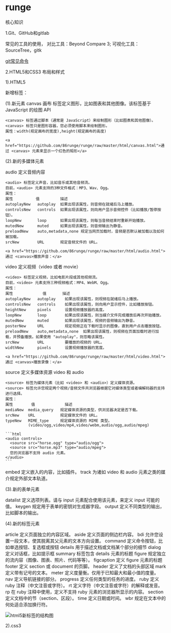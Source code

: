 # runge

核心知识

1.Git、GitHub和gitlab

常见的工具的使用， 对比工具：Beyond Compare 3; 可视化工具：SourceTree，gitk

<a href="https://github.com/86runge/runge/raw/master/html/canvas.html">git常见命令</a>

2.HTML5和CSS3 布局和样式

1).HTML5

新增标签：

  (1).新元素 canvas 画布  标签定义图形，比如图表和其他图像。该标签基于 JavaScript 的绘图 API

    <canvas> 标签通过脚本（通常是 JavaScript）来绘制图形（比如图表和其他图像）。
    <canvas> 标签只是图形容器，您必须使用脚本来绘制图形。
    属性：width(规定画布的宽度),height(规定画布的高度)

    <a href="https://github.com/86runge/runge/raw/master/html/canvas.html">通过 <canvas> 元素来显示一个红色的矩形</a>

  (2).新的多媒体元素

  audio 定义音频内容

    <audio> 标签定义声音，比如音乐或其他音频流。
    目前，<audio> 元素支持的3种文件格式：MP3、Wav、Ogg。
    属性：
    属性          值         描述
    autoplayNew   autoplay  如果出现该属性，则音频在就绪后马上播放。
    controlsNew   controls  如果出现该属性，则向用户显示音频控件（比如播放/暂停按钮）。
    loopNew       loop      如果出现该属性，则每当音频结束时重新开始播放。
    mutedNew      muted     如果出现该属性，则音频输出为静音。
    preloadNew    auto,metadata,none 规定当网页加载时，音频是否默认被加载以及如何被加载。
    srcNew        URL       规定音频文件的 URL。

    <a href="https://github.com/86runge/runge/raw/master/html/audio.html">通过 <canvas>播放声音：</a>

  video 定义视频（video 或者 movie）

    <video> 标签定义视频，比如电影片段或其他视频流。
    目前，<video> 元素支持三种视频格式：MP4、WebM、Ogg。
    属性：
    属性             值       描述
    autoplayNew   autoplay    如果出现该属性，则视频在就绪后马上播放。
    controlsNew   controls    如果出现该属性，则向用户显示控件，比如播放按钮。
    heightNew     pixels      设置视频播放器的高度。
    loopNew       loop        如果出现该属性，则当媒介文件完成播放后再次开始播放。
    mutedNew      muted       如果出现该属性，视频的音频输出为静音。
    posterNew     URL         规定视频正在下载时显示的图像，直到用户点击播放按钮。
    preloadNew    auto,metadata,none  如果出现该属性，则视频在页面加载时进行加载，并预备播放。如果使用 "autoplay"，则忽略该属性。
    srcNew        URL         要播放的视频的 URL。
    widthNew      pixels      设置视频播放器的宽度。

    <a href="https://github.com/86runge/runge/raw/master/html/video.html">通过 <canvas>播放录像：</a>

  source  定义多媒体资源 video 和 audio

    <source> 标签为媒体元素（比如 <video> 和 <audio>）定义媒体资源。
    <source> 标签允许您规定两个视频/音频文件共浏览器根据它对媒体类型或者编解码器的支持进行选择。
    属性：
    属性        值             描述
    mediaNew  media_query   规定媒体资源的类型，供浏览器决定是否下载。
    srcNew    URL           规定媒体文件的 URL。
    typeNew   MIME_type     规定媒体资源的 MIME 类型。
              (video/ogg,video/mp4,video/webm,audio/ogg,audio/mpeg)

    ```html
    <audio controls>
      <source src="horse.ogg" type="audio/ogg">
      <source src="horse.mp3" type="audio/mpeg">
      您的浏览器不支持 audio 元素。
    </audio>
    ```

  embed 定义嵌入的内容，比如插件。
  track 为诸如 video 和 audio 元素之类的媒介规定外部文本轨道。

  (3).新的表单元素

  datalist  定义选项列表。请与 input 元素配合使用该元素，来定义 input 可能的值。
  keygen  规定用于表单的密钥对生成器字段。
  output  定义不同类型的输出，比如脚本的输出。

  (4).新的标签元素

  article  定义页面独立的内容区域。
  aside  定义页面的侧边栏内容。
  bdi  允许您设置一段文本，使其脱离其父元素的文本方向设置。
  command  定义命令按钮，比如单选按钮、复选框或按钮
  details  用于描述文档或文档某个部分的细节
  dialog   定义对话框，比如提示框
  summary  标签包含 details 元素的标题
  figure   规定独立的流内容（图像、图表、照片、代码等等）。
  figcaption   定义 figure  元素的标题
  footer   定义 section 或 document 的页脚。
  header   定义了文档的头部区域
  mark   定义带有记号的文本。
  meter  定义度量衡。仅用于已知最大和最小值的度量。
  nav  定义导航链接的部分。
  progress   定义任何类型的任务的进度。
  ruby   定义 ruby 注释（中文注音或字符）。
  rt   定义字符（中文注音或字符）的解释或发音。
  rp   在 ruby 注释中使用，定义不支持 ruby 元素的浏览器所显示的内容。
  section  定义文档中的节（section、区段）。
  time   定义日期或时间。
  wbr  规定在文本中的何处适合添加换行符。

  ![html5新标签的结构图](https://github.com/86runge/runge/raw/master/img/html5.jpg)

2).css3
